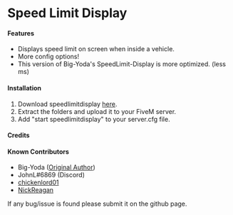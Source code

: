 <h1>Speed Limit Display</h1>

<h4>Features</h4>

<ul>
    <li>Displays speed limit on screen when inside a vehicle.</li>
    <li>More config options!</li>
    <li>This version of Big-Yoda's SpeedLimit-Display is more optimized. (less ms)</li>
</ul>

<h4>Installation</h4>

<ol>
  <li>Download speedlimitdisplay <a href="https://github.com/NickReagan/speedlimitdisplay">here</a>.</li>
  <li>Extract the folders and upload it to your FiveM server.</li>
  <li>Add "start speedlimitdisplay" to your server.cfg file.</li>
</ol>

<h4>Credits</h4>

<h4>Known Contributors</h4>
<ul>
  <li>Big-Yoda (<a href="https://forum.cfx.re/t/release-posted-speedlimit/180949">Original Author</a>)</li>
  <li>JohnL#6869 (Discord)</li>
  <li><a href="https://github.com/chickenlord01">chickenlord01</a></li>
  <li><a href="https://github.com/NickReagan">NickReagan</a></li>
</ul>

If any bug/issue is found please submit it on the github page.</li>

